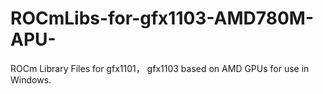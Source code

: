 # ROCmLibs-for-gfx1103-AMD780M-APU-
ROCm Library Files for gfx1101， gfx1103 based  on AMD GPUs for use in Windows. 
